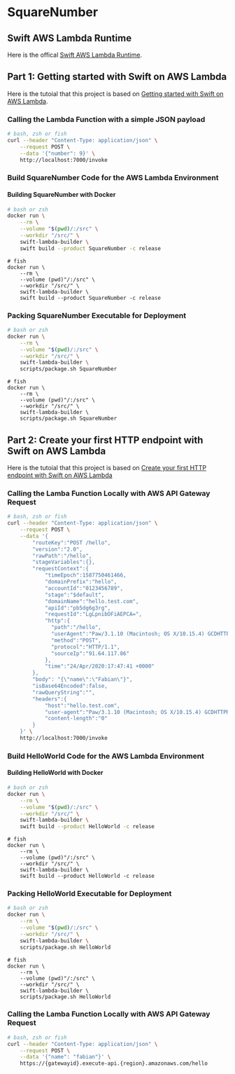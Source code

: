 # SquareNumber

## Swift AWS Lambda Runtime

Here is the offical [Swift AWS Lambda Runtime](https://github.com/swift-server/swift-aws-lambda-runtime/).

## Part 1: Getting started with Swift on AWS Lambda

Here is the tutoial that this project is based on [Getting started with Swift on AWS Lambda](https://fabianfett.de/getting-started-with-swift-aws-lambda-runtime).

### Calling the Lambda Function with a simple JSON payload

```zsh
# bash, zsh or fish
curl --header "Content-Type: application/json" \
    --request POST \
    --data '{"number": 9}' \
    http://localhost:7000/invoke
```

### Build SquareNumber Code for the AWS Lambda Environment

#### Building SquareNumber with Docker

```zsh
# bash or zsh
docker run \
    --rm \
    --volume "$(pwd)/:/src" \
    --workdir "/src/" \
    swift-lambda-builder \
    swift build --product SquareNumber -c release
```

```fish
# fish
docker run \
    --rm \
    --volume (pwd)"/:/src" \
    --workdir "/src/" \
    swift-lambda-builder \
    swift build --product SquareNumber -c release
```

### Packing SquareNumber Executable for Deployment

```zsh
# bash or zsh
docker run \
    --rm \
    --volume "$(pwd)/:/src" \
    --workdir "/src/" \
    swift-lambda-builder \
    scripts/package.sh SquareNumber
```

```fish
# fish
docker run \
    --rm \
    --volume (pwd)"/:/src" \
    --workdir "/src/" \
    swift-lambda-builder \
    scripts/package.sh SquareNumber
```

## Part 2: Create your first HTTP endpoint with Swift on AWS Lambda

Here is the tutoial that this project is based on [Create your first HTTP endpoint with Swift on AWS Lambda](https://fabianfett.de/swift-on-aws-lambda-creating-your-first-http-endpoint)

### Calling the Lamba Function Locally with AWS API Gateway Request

```zsh
# bash, zsh or fish
curl --header "Content-Type: application/json" \
    --request POST \
    --data '{
        "routeKey":"POST /hello",
        "version":"2.0",
        "rawPath":"/hello",
        "stageVariables":{},
        "requestContext":{
            "timeEpoch":1587750461466,
            "domainPrefix":"hello",
            "accountId":"0123456789",
            "stage":"$default",
            "domainName":"hello.test.com",
            "apiId":"pb5dg6g3rg",
            "requestId":"LgLpnibOFiAEPCA=",
            "http":{
              "path":"/hello",
              "userAgent":"Paw/3.1.10 (Macintosh; OS X/10.15.4) GCDHTTPRequest",
              "method":"POST",
              "protocol":"HTTP/1.1",
              "sourceIp":"91.64.117.86"
            },
            "time":"24/Apr/2020:17:47:41 +0000"
        },
        "body": "{\"name\":\"Fabian\"}",
        "isBase64Encoded":false,
        "rawQueryString":"",
        "headers":{
            "host":"hello.test.com",
            "user-agent":"Paw/3.1.10 (Macintosh; OS X/10.15.4) GCDHTTPRequest",
            "content-length":"0"
        }
    }' \
    http://localhost:7000/invoke
```

### Build HelloWorld Code for the AWS Lambda Environment

#### Building HelloWorld with Docker

```zsh
# bash or zsh
docker run \
    --rm \
    --volume "$(pwd)/:/src" \
    --workdir "/src/" \
    swift-lambda-builder \
    swift build --product HelloWorld -c release
```

```fish
# fish
docker run \
    --rm \
    --volume (pwd)"/:/src" \
    --workdir "/src/" \
    swift-lambda-builder \
    swift build --product HelloWorld -c release
```

### Packing HelloWorld Executable for Deployment

```zsh
# bash or zsh
docker run \
    --rm \
    --volume "$(pwd)/:/src" \
    --workdir "/src/" \
    swift-lambda-builder \
    scripts/package.sh HelloWorld
```

```fish
# fish
docker run \
    --rm \
    --volume (pwd)"/:/src" \
    --workdir "/src/" \
    swift-lambda-builder \
    scripts/package.sh HelloWorld
```

### Calling the Lamba Function Locally with AWS API Gateway Request

```zsh
# bash, zsh or fish
curl --header "Content-Type: application/json" \
    --request POST \
    --data '{"name": "fabian"}' \
    https://{gatewayid}.execute-api.{region}.amazonaws.com/hello
```
